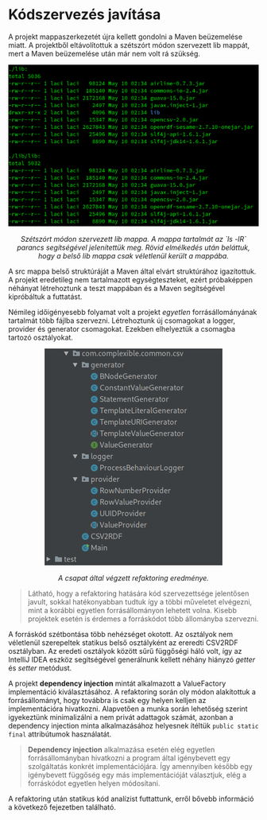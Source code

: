# Kódszervezés javítása

A projekt mappaszerkezetét újra kellett gondolni a Maven beüzemelése miatt. A projektből eltávolítottuk a szétszórt módon szervezett lib mappát, mert a Maven beüzemelése után már nem volt rá szükség.

<div style="text-align:center"><img src="images/lib-folder.png" />
    <p style="text-align:center"><em>Szétszórt módon szervezett lib mappa. A mappa tartalmát az `ls -lR` parancs segítségével jelenítettük meg. Rövid elmélkedés után beláttuk, hogy a belső lib mappa csak véletlenül került a mappába.</em></p>
</div>

A src mappa belső struktúráját a Maven által elvárt struktúrához igazítottuk. A projekt eredetileg nem tartalmazott egységteszteket, ezért próbaképpen néhányat létrehoztunk a teszt mappában és a Maven segítségével kipróbáltuk a futtatást.

Némileg időigényesebb folyamat volt a projekt *egyetlen* forrásállományának tartalmát több fájlba szervezni. Létrehoztunk új csomagokat a logger, provider és generator csomagokat. Ezekben elhelyeztük a csomagba tartozó osztályokat.

<div style="text-align:center"><img src="images/packages.png" />
    <p style="text-align:center"><em>A csapat által végzett refaktoring eredménye.</em></p>
</div>

> Látható, hogy a refaktoring hatására kód szervezettsége jelentősen javult, sokkal hatékonyabban tudtuk így a többi műveletet elvégezni, mint a korábbi egyetlen forrásállományon lehetett volna. Kisebb projektek esetén is érdemes a forráskódot több állományba szervezni.

A forráskód szétbontása több nehézséget okotott. Az osztályok nem véletlenül szerepeltek statikus belső osztályként az ereredti CSV2RDF osztályban. Az eredeti osztályok között sűrű függőségi háló volt, így az IntelliJ IDEA eszköz segítségével generálnunk kellett néhány hiányzó *getter* és *setter* metódust.

A projekt **dependency injection** mintát alkalmazott a ValueFactory implementáció kiválasztásához. A refaktoring során oly módon alakítottuk a forrásállományt, hogy továbbra is csak egy helyen kelljen az implementációra hivatkozni. Alapvetően a munka során lehetőség szerint igyekeztünk minimalizálni a nem privát adattagok számát, azonban a dependency injection minta alkalmazásához helyesnek ítéltük `public static final` attribútumok használatát.

> **Dependency injection** alkalmazása esetén elég egyetlen forrásállományban hivatkozni a program által igénybevett egy szolgáltatás konkrét implementációjára. Így amennyiben később egy igénybevett függőség egy más implementációját választjuk, elég a forráskódot egyetlen helyen módosítani.

A refaktoring után statikus kód analízist futtattunk, erről bővebb információ a következő fejezetben található.
